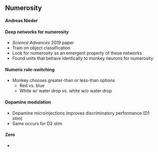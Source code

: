 ## Numerosity
#### Andreas Nieder

#### Deep networks for numerosity
- _Science Advances_ 2019 paper
- Train on object classification
- Look for numerosity as an emergent property of these networks
- Found units that behave identically to monkey neurons for numerosity

#### Numeric rule-switching
- Monkey chooses greater-than or less-than options
  - Red vs. blue
  - White w/ water drop vs. white w/o water drop

#### Dopamine modulation
- Dopamine microinjections improves discriminatory performance (D1 stim)
- Same occurs for D2 stim

#### Zero
- 
